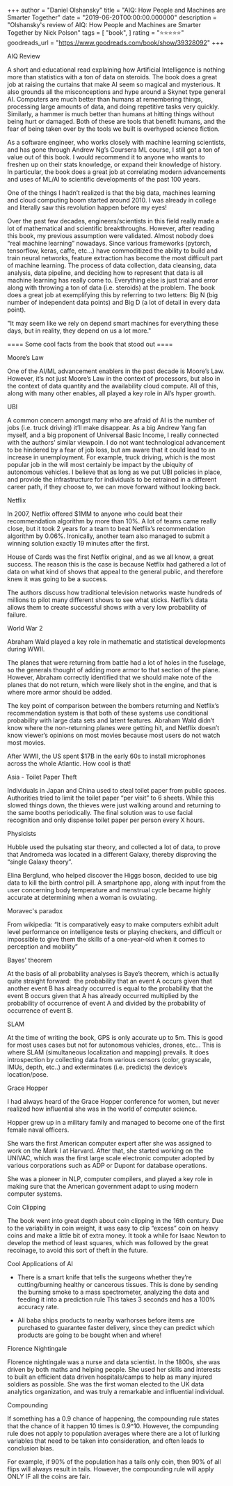 +++
author = "Daniel Olshansky"
title = "AIQ: How People and Machines are Smarter Together"
date = "2019-06-20T00:00:00.000000"
description = "Olshansky's review of AIQ: How People and Machines are Smarter Together by Nick Polson"
tags = [
    "book",
]
rating = "⭐⭐⭐⭐⭐"
goodreads_url = "https://www.goodreads.com/book/show/39328092"
+++

AIQ Review







A short and educational read explaining how Artificial Intelligence is nothing more than statistics with a ton of data on steroids. The book does a great job at raising the curtains that make AI seem so magical and mysterious. It also grounds all the misconceptions and hype around a Skynet type general AI. Computers are much better than humans at remembering things, processing large amounts of data, and doing repetitive tasks very quickly. Similarly, a hammer is much better than humans at hitting things without being hurt or damaged. Both of these are tools that benefit humans, and the fear of being taken over by the tools we built is overhyped science fiction.







As a software engineer, who works closely with machine learning scientists, and has gone through Andrew Ng’s Coursera ML course, I still got a ton of value out of this book. I would recommend it to anyone who wants to freshen up on their stats knowledge, or expand their knowledge of history. In particular, the book does a great job at correlating modern advancements and uses of ML/AI to scientific developments of the past 100 years.







One of the things I hadn’t realized is that the big data, machines learning and cloud computing boom started around 2010. I was already in college and literally saw this revolution happen before my eyes!







Over the past few decades, engineers/scientists in this field really made a lot of mathematical and scientific breakthroughs. However, after reading this book, my previous assumption were validated. Almost nobody does  “real machine learning” nowadays. Since various frameworks (pytorch, tensorflow, keras, caffe, etc…) have commoditized the ability to build and train neural networks, feature extraction has become the most difficult part of machine learning. The process of data collection, data cleansing, data analysis, data pipeline, and deciding how to represent that data is all machine learning has really come to. Everything else is just trial and error along with throwing a ton of data (i.e. steroids) at the problem. The book does a great job at exemplifying this by referring to two letters: Big N (big number of independent data points) and Big D (a lot of detail in every data point).







"It may seem like we rely on depend smart machines for everything these days, but in reality, they depend on us a lot more."







==== Some cool facts from the book that stood out ====







Moore’s Law



One of the AI/ML advancement enablers in the past decade is Moore’s Law. However, it’s not just Moore’s Law in the context of processors, but also in the context of data quantity and the availability cloud compute. All of this, along with many other enables, all played a key role in AI’s hyper growth.







UBI



A common concern amongst many who are afraid of AI is the number of jobs (i.e. truck driving) it’ll make disappear. As a big Andrew Yang fan myself, and a big proponent of Universal Basic Income, I really connected with the authors’ similar viewpoin. I do not want technological advancement to be hindered by a fear of job loss, but am aware that it could lead to an increase in unemployment. For example, truck driving, which is the most popular job in the will most certainly be impact by the ubiquity of autonomous vehicles. I believe that as long as we put UBI policies in place, and provide the infrastructure for individuals to be retrained in a different career path, if they choose to, we can move forward without looking back.







Netflix



In 2007, Netflix offered $1MM to anyone who could beat their recommendation algorithm by more than 10%. A lot of teams came really close, but it took 2 years for a team to beat Netflix’s recommendation algorithm by 0.06%. Ironically, another team also managed to submit a winning solution exactly 19 minutes after the first.







House of Cards was the first Netflix original, and as we all know, a great success. The reason this is the case is because Netflix had gathered a lot of data on what kind of shows that appeal to the general public, and therefore knew it was going to be a success.







The authors discuss how traditional television networks waste hundreds of millions to pilot many different shows to see what sticks. Netflix’s data allows them to create successful shows with a very low probability of failure.







World War 2



Abraham Wald played a key role in mathematic and statistical developments during WWII.







The planes that were returning from battle had a lot of holes in the fuselage, so the generals thought of adding more armor to that section of the plane. However, Abraham correctly identified that we should make note of the planes that do not return, which were likely shot in the engine, and that is where more armor should be added.







The key point of comparison between the bombers returning and Netflix’s recommendation system is that both of these systems use conditional probability with large data sets and latent features. Abraham Wald didn’t know where the non-returning planes were getting hit, and Netflix doesn’t know viewer’s opinions on most movies because most users do not watch most movies.







After WWII, the US spent $17B in the early 60s to install microphones across the whole Atlantic. How cool is that!







Asia - Toilet Paper Theft



Individuals in Japan and China used to steal toilet paper from public spaces. Authorities tried to limit the toilet paper “per visit” to 6 sheets. While this slowed things down, the thieves were just walking around and returning to the same booths periodically. The final solution was to use facial recognition and only dispense toilet paper per person every X hours.







Physicists



Hubble used the pulsating star theory, and collected a lot of data, to prove that Andromeda was located in a different Galaxy, thereby disproving the “single Galaxy theory”.







Elina Berglund, who helped discover the Higgs boson, decided to use big data to kill the birth control pill. A smartphone app, along with input from the user concerning body temperature and menstrual cycle became highly accurate at determining when a woman is ovulating.







Moravec's paradox







From wikipedia: “It is comparatively easy to make computers exhibit adult level performance on intelligence tests or playing checkers, and difficult or impossible to give them the skills of a one-year-old when it comes to perception and mobility”







Bayes' theorem



At the basis of all probability analyses is Baye’s theorem, which is actually quite straight forward:  the probability that an event A occurs given that another event B has already occurred is equal to the probability that the event B occurs given that A has already occurred multiplied by the probability of occurrence of event A and divided by the probability of occurrence of event B.







SLAM



At the time of writing the book, GPS is only accurate up to 5m. This is good for most uses cases but not for autonomous vehicles, drones, etc… This is where SLAM (simultaneous localization and mapping) prevails. It does introspection by collecting data from various censors (color, grayscale, IMUs, depth, etc..) and exterminates (i.e. predicts) the device’s location/pose.







Grace Hopper



I had always heard of the Grace Hopper conference for women, but never realized how influential she was in the world of computer science.







Hopper grew up in a military family and managed to become one of the first female naval officers.







She wars the first American computer expert after she was assigned to work on the Mark I at Harvard. After that, she started working on the UNIVAC, which was the first large scale electronic computer adopted by various corporations such as ADP or Dupont for database operations.







She was a pioneer in NLP, computer compilers, and played a key role in making sure that the American government adapt to using modern computer systems.







Coin Clipping







The book went into great depth about coin clipping in the 16th century. Due to the variability in coin weight, it was easy to clip “excess” coin on heavy coins and make a little bit of extra money. It took a while for Isaac Newton to develop the method of least squares, which was followed by the great recoinage, to avoid this sort of theft in the future.







Cool Applications of AI



- There is a smart knife that tells the surgeons whether they’re cutting/burning healthy or cancerous tissues. This is done by sending the burning smoke to a mass spectrometer, analyzing the data and feeding it into a prediction rule This takes 3 seconds and has a 100% accuracy rate.



- Ali baba ships products to nearby warhorses before items are purchased to guarantee faster delivery, since they can predict which products are going to be bought when and where!







Florence Nightingale



Florence nightingale was a nurse and data scientist. In the 1800s, she was driven by both maths and helping people. She used her skills and interests to built an efficient data driven hospitals/camps to help as many injured soldiers as possible. She was the first woman elected to the UK data analytics organization, and was truly a remarkable and influential individual.







Compounding



If something has a 0.9 chance of happening, the compounding rule states that the chance of it happen 10 times is 0.9^10. However, the compunding rule does not apply to population averages where there are a lot of lurking variables that need to be taken into consideration, and often leads to conclusion bias.







For example, if 90% of the population has a tails only coin, then 90% of all flips will always result in tails. However, the compounding rule will apply ONLY IF all the coins are fair.
